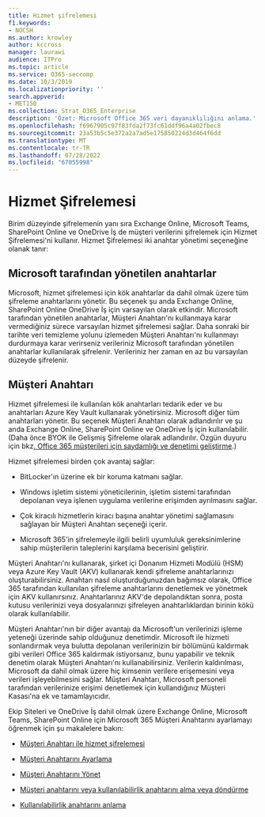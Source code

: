 ```yaml
---
title: Hizmet şifrelemesi
f1.keywords:
- NOCSH
ms.author: krowley
author: kccross
manager: laurawi
audience: ITPro
ms.topic: article
ms.service: O365-seccomp
ms.date: 10/3/2019
ms.localizationpriority: ''
search.appverid:
- MET150
ms.collection: Strat_O365_Enterprise
description: 'Özet: Microsoft Office 365 veri dayanıklılığını anlama.'
ms.openlocfilehash: f6967905c97f83fda2f73fc61ddf96a4a02fbec8
ms.sourcegitcommit: 23a53b5c5e372a2a7ad5e175850224d3d464f6dd
ms.translationtype: MT
ms.contentlocale: tr-TR
ms.lasthandoff: 07/28/2022
ms.locfileid: "67055998"
---
```

# <a name="service-encryption"></a>Hizmet Şifrelemesi

Birim düzeyinde şifrelemenin yanı sıra Exchange Online, Microsoft Teams, SharePoint Online ve OneDrive İş de müşteri verilerini şifrelemek için Hizmet Şifrelemesi'ni kullanır. Hizmet Şifrelemesi iki anahtar yönetimi seçeneğine olanak tanır:

## <a name="microsoft-managed-keys"></a>Microsoft tarafından yönetilen anahtarlar
Microsoft, hizmet şifrelemesi için kök anahtarlar da dahil olmak üzere tüm şifreleme anahtarlarını yönetir. Bu seçenek şu anda Exchange Online, SharePoint Online OneDrive İş için varsayılan olarak etkindir. Microsoft tarafından yönetilen anahtarlar, Müşteri Anahtarı'nı kullanmaya karar vermediğiniz sürece varsayılan hizmet şifrelemesi sağlar. Daha sonraki bir tarihte veri temizleme yolunu izlemeden Müşteri Anahtarı'nı kullanmayı durdurmaya karar verirseniz verileriniz Microsoft tarafından yönetilen anahtarlar kullanılarak şifrelenir. Verileriniz her zaman en az bu varsayılan düzeyde şifrelenir.

## <a name="customer-key"></a>Müşteri Anahtarı
Hizmet şifrelemesi ile kullanılan kök anahtarları tedarik eder ve bu anahtarları Azure Key Vault kullanarak yönetirsiniz. Microsoft diğer tüm anahtarları yönetir. Bu seçenek Müşteri Anahtarı olarak adlandırılır ve şu anda Exchange Online, SharePoint Online ve OneDrive İş için kullanılabilir. (Daha önce BYOK ile Gelişmiş Şifreleme olarak adlandırılır. Özgün duyuru için bkz[. Office 365 müşterileri için saydamlığı ve denetimi geliştirme](https://www.microsoft.com/en-us/microsoft-365/blog/2015/04/21/enhancing-transparency-and-control-for-office-365-customers/).)

Hizmet şifrelemesi birden çok avantaj sağlar:

- BitLocker'ın üzerine ek bir koruma katmanı sağlar.

- Windows işletim sistemi yöneticilerinin, işletim sistemi tarafından depolanan veya işlenen uygulama verilerine erişimden ayrılmasını sağlar.

- Çok kiracılı hizmetlerin kiracı başına anahtar yönetimi sağlamasını sağlayan bir Müşteri Anahtarı seçeneği içerir.

- Microsoft 365'in şifrelemeyle ilgili belirli uyumluluk gereksinimlerine sahip müşterilerin taleplerini karşılama becerisini geliştirir.

Müşteri Anahtarı'nı kullanarak, şirket içi Donanım Hizmeti Modülü (HSM) veya Azure Key Vault (AKV) kullanarak kendi şifreleme anahtarlarınızı oluşturabilirsiniz. Anahtarı nasıl oluşturduğunuzdan bağımsız olarak, Office 365 tarafından kullanılan şifreleme anahtarlarını denetlemek ve yönetmek için AKV kullanırsınız. Anahtarlarınız AKV'de depolandıktan sonra, posta kutusu verilerinizi veya dosyalarınızı şifreleyen anahtarlıklardan birinin kökü olarak kullanılabilir.

Müşteri Anahtarı'nın bir diğer avantajı da Microsoft'un verilerinizi işleme yeteneği üzerinde sahip olduğunuz denetimdir. Microsoft ile hizmeti sonlandırmak veya bulutta depolanan verilerinizin bir bölümünü kaldırmak gibi verileri Office 365 kaldırmak istiyorsanız, bunu yapabilir ve teknik denetim olarak Müşteri Anahtarı'nı kullanabilirsiniz. Verilerin kaldırılması, Microsoft da dahil olmak üzere hiç kimsenin verilere erişemesini veya verileri işleyebilmesini sağlar. Müşteri Anahtarı, Microsoft personeli tarafından verilerinize erişimi denetlemek için kullandığınız Müşteri Kasası'na ek ve tamamlayıcıdır.

Ekip Siteleri ve OneDrive İş dahil olmak üzere Exchange Online, Microsoft Teams, SharePoint Online için Microsoft 365 Müşteri Anahtarını ayarlamayı öğrenmek için şu makalelere bakın:

- [Müşteri Anahtarı ile hizmet şifrelemesi](customer-key-overview.md)

- [Müşteri Anahtarını Ayarlama](customer-key-set-up.md)

- [Müşteri Anahtarını Yönet](customer-key-manage.md)

- [Müşteri anahtarını veya kullanılabilirlik anahtarını alma veya döndürme](customer-key-availability-key-roll.md)

- [Kullanılabilirlik anahtarını anlama](customer-key-availability-key-understand.md)
